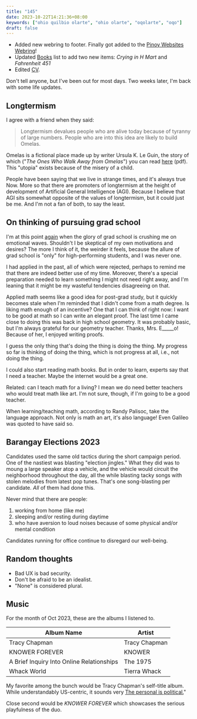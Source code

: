 ```yaml
---
title: "145"
date: 2023-10-22T14:21:36+08:00
keywords: ["ohio quilbio olarte", "ohio olarte", "oqolarte", "oqo"]
draft: false
---
```


- Added new webring to footer. Finally got added to the [Pinoy Websites  Webring](https://webring.antaresph.dev/)!
- Updated [Books](/books) list to add two new items: *Crying in H Mart*
  and *Fahrenheit 451*
- Edited [CV](/cv).

Don't tell anyone, but I've been out for most days.
Two weeks later, I'm back with some life updates.

## Longtermism

I agree with a friend when they said:

> Longtermism devalues people who are alive today because of tyranny of
> large numbers. People who are into this idea are likely to build
> Omelas.

Omelas is a fictional place made up by writer Ursula K. Le Guin,
the story of which ("*The Ones Who Walk Away from Omelas*") you can read
[here](/omelas.pdf) (pdf).
This "utopia" exists because of the misery of a child.

People have been saying that we live in strange times,
and it's always true Now.
More so that there are promoters of longtermism at the height of
development of Artificial General Intelligence (AGI).
Because I believe that AGI sits somewhat opposite of the values of longtermism,
but it could just be me.
And I'm not a fan of both, to say the least.

## On thinking of pursuing grad school

I'm at this point [again](/137/#thinking-about-career) when the glory of grad school is crushing me on
emotional waves.
Shouldn't I be skeptical of my own motivations and desires?
The more I think of it, the weirder it feels,
because the allure of grad school is "only" for high-performing students,
and I was never one.

I had applied in the past, all of which were rejected, perhaps to remind
me that there are indeed better use of my time.
Moreover, there's a special preparation needed to learn something
I might not need right away,
and I'm leaning that it might be my wasteful tendencies disagreeing on that.

Applied math seems like a good idea for post-grad study,
but it quickly becomes stale when I'm reminded that I didn't come
from a math degree.
Is liking math enough of an incentive?
One that I can think of right now:
I want to be good at math so I can write an elegant proof.
The last time I came close to doing this was back in high school
geometry.
It was probably basic, but I'm always grateful for our
geometry teacher. Thanks, Mrs. E_____o!
Because of her, I enjoyed writing proofs.

I guess the only thing that's doing the thing is doing the thing.
My progress so far is thinking of doing the thing,
which is not progress at all, i.e., not doing the thing.

I could also start reading math books.
But in order to learn, experts say that I need a teacher.
Maybe the internet would be a great one.

Related: can I teach math for a living?
I mean we do need better teachers who would treat math like art.
I'm not sure, though, if I'm going to be a good teacher.

When learning/teaching math,
according to Randy Palisoc,
take the language approach.
Not only is math an art, it's also language!
Even Galileo was quoted to have said so.

## Barangay Elections 2023

Candidates used the same old tactics during the short campaign period.
One of the nastiest was blasting "election jingles."
What they did was to moung a large speaker atop a vehicle,
and the vehicle would circuit the neighborhood throughout the day,
all the while blasting tacky songs with stolen melodies from latest pop tunes.
That's one song-blasting per candidate.
*All* of them had done this.

Never mind that there are people:
1. working from home (like me)
2. sleeping and/or resting during daytime
3. who have aversion to loud noises because of some physical and/or
   mental condition

Candidates running for office continue to disregard our well-being.

## Random thoughts

- Bad UX is bad security.
- Don't be afraid to be an idealist.
- "None" is considered plural.

## Music

For the month of Oct 2023, these are the albums I listened to.

| Album Name                                | Artist        |
|-------------------------------------------|---------------|
| Tracy Chapman                             | Tracy Chapman |
| KNOWER FOREVER                            | KNOWER        |
| A Brief Inquiry Into Online Relationships | The 1975      |
| Whack World                               | Tierra Whack  |

My favorite among the bunch would be Tracy Chapman's self-title album.
While understandably US-centric, it sounds very
[The personal is political.](https://en.wikipedia.org/wiki/The_personal_is_political)"

Close second would be *KNOWER FOREVER* which showcases the serious
playfulness of the duo.
